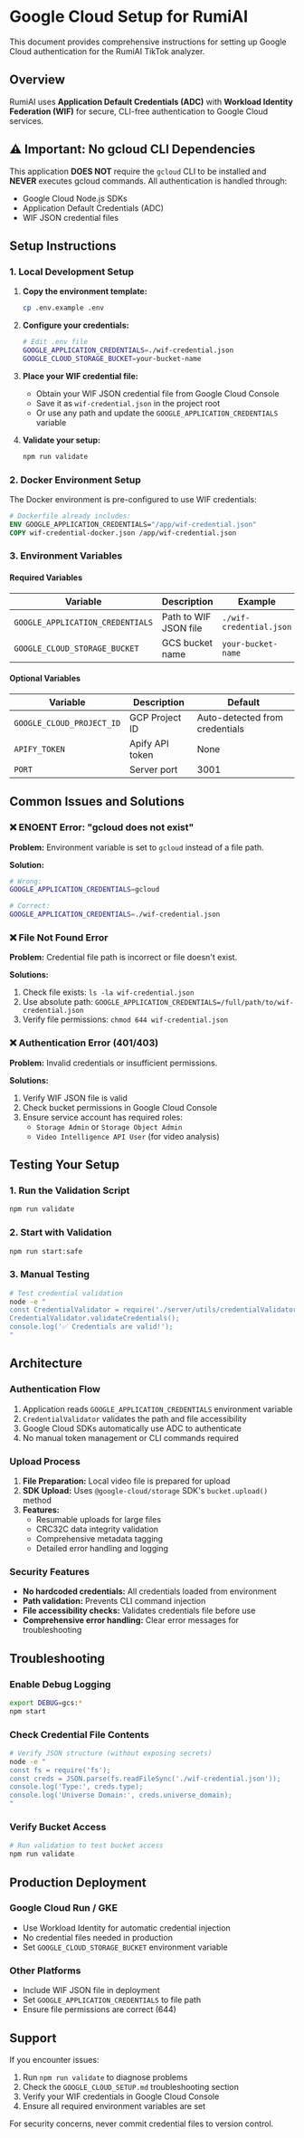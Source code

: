 # Google Cloud Setup for RumiAI

This document provides comprehensive instructions for setting up Google Cloud authentication for the RumiAI TikTok analyzer.

## Overview

RumiAI uses **Application Default Credentials (ADC)** with **Workload Identity Federation (WIF)** for secure, CLI-free authentication to Google Cloud services.

## ⚠️ Important: No gcloud CLI Dependencies

This application **DOES NOT** require the `gcloud` CLI to be installed and **NEVER** executes gcloud commands. All authentication is handled through:
- Google Cloud Node.js SDKs
- Application Default Credentials (ADC)
- WIF JSON credential files

## Setup Instructions

### 1. Local Development Setup

1. **Copy the environment template:**
   ```bash
   cp .env.example .env
   ```

2. **Configure your credentials:**
   ```bash
   # Edit .env file
   GOOGLE_APPLICATION_CREDENTIALS=./wif-credential.json
   GOOGLE_CLOUD_STORAGE_BUCKET=your-bucket-name
   ```

3. **Place your WIF credential file:**
   - Obtain your WIF JSON credential file from Google Cloud Console
   - Save it as `wif-credential.json` in the project root
   - Or use any path and update the `GOOGLE_APPLICATION_CREDENTIALS` variable

4. **Validate your setup:**
   ```bash
   npm run validate
   ```

### 2. Docker Environment Setup

The Docker environment is pre-configured to use WIF credentials:

```dockerfile
# Dockerfile already includes:
ENV GOOGLE_APPLICATION_CREDENTIALS="/app/wif-credential.json"
COPY wif-credential-docker.json /app/wif-credential.json
```

### 3. Environment Variables

#### Required Variables

| Variable | Description | Example |
|----------|-------------|---------|
| `GOOGLE_APPLICATION_CREDENTIALS` | Path to WIF JSON file | `./wif-credential.json` |
| `GOOGLE_CLOUD_STORAGE_BUCKET` | GCS bucket name | `your-bucket-name` |

#### Optional Variables

| Variable | Description | Default |
|----------|-------------|---------|
| `GOOGLE_CLOUD_PROJECT_ID` | GCP Project ID | Auto-detected from credentials |
| `APIFY_TOKEN` | Apify API token | None |
| `PORT` | Server port | 3001 |

## Common Issues and Solutions

### ❌ ENOENT Error: "gcloud does not exist"

**Problem:** Environment variable is set to `gcloud` instead of a file path.

**Solution:**
```bash
# Wrong:
GOOGLE_APPLICATION_CREDENTIALS=gcloud

# Correct:
GOOGLE_APPLICATION_CREDENTIALS=./wif-credential.json
```

### ❌ File Not Found Error

**Problem:** Credential file path is incorrect or file doesn't exist.

**Solutions:**
1. Check file exists: `ls -la wif-credential.json`
2. Use absolute path: `GOOGLE_APPLICATION_CREDENTIALS=/full/path/to/wif-credential.json`
3. Verify file permissions: `chmod 644 wif-credential.json`

### ❌ Authentication Error (401/403)

**Problem:** Invalid credentials or insufficient permissions.

**Solutions:**
1. Verify WIF JSON file is valid
2. Check bucket permissions in Google Cloud Console
3. Ensure service account has required roles:
   - `Storage Admin` or `Storage Object Admin`
   - `Video Intelligence API User` (for video analysis)

## Testing Your Setup

### 1. Run the Validation Script
```bash
npm run validate
```

### 2. Start with Validation
```bash
npm run start:safe
```

### 3. Manual Testing
```bash
# Test credential validation
node -e "
const CredentialValidator = require('./server/utils/credentialValidator');
CredentialValidator.validateCredentials();
console.log('✅ Credentials are valid!');
"
```

## Architecture

### Authentication Flow
1. Application reads `GOOGLE_APPLICATION_CREDENTIALS` environment variable
2. `CredentialValidator` validates the path and file accessibility
3. Google Cloud SDKs automatically use ADC to authenticate
4. No manual token management or CLI commands required

### Upload Process
1. **File Preparation:** Local video file is prepared for upload
2. **SDK Upload:** Uses `@google-cloud/storage` SDK's `bucket.upload()` method
3. **Features:**
   - Resumable uploads for large files
   - CRC32C data integrity validation
   - Comprehensive metadata tagging
   - Detailed error handling and logging

### Security Features
- **No hardcoded credentials:** All credentials loaded from environment
- **Path validation:** Prevents CLI command injection
- **File accessibility checks:** Validates credentials file before use
- **Comprehensive error handling:** Clear error messages for troubleshooting

## Troubleshooting

### Enable Debug Logging
```bash
export DEBUG=gcs:*
npm start
```

### Check Credential File Contents
```bash
# Verify JSON structure (without exposing secrets)
node -e "
const fs = require('fs');
const creds = JSON.parse(fs.readFileSync('./wif-credential.json'));
console.log('Type:', creds.type);
console.log('Universe Domain:', creds.universe_domain);
"
```

### Verify Bucket Access
```bash
# Run validation to test bucket access
npm run validate
```

## Production Deployment

### Google Cloud Run / GKE
- Use Workload Identity for automatic credential injection
- No credential files needed in production
- Set `GOOGLE_CLOUD_STORAGE_BUCKET` environment variable

### Other Platforms
- Include WIF JSON file in deployment
- Set `GOOGLE_APPLICATION_CREDENTIALS` to file path
- Ensure file permissions are correct (644)

## Support

If you encounter issues:

1. Run `npm run validate` to diagnose problems
2. Check the `GOOGLE_CLOUD_SETUP.md` troubleshooting section
3. Verify your WIF credentials in Google Cloud Console
4. Ensure all required environment variables are set

For security concerns, never commit credential files to version control.